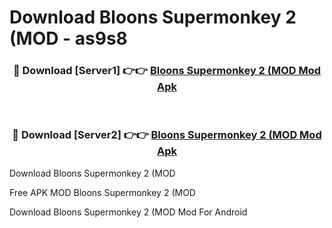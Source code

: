 # Download Bloons Supermonkey 2 (MOD - as9s8



<div align="center">
<h3>🔴 Download [Server1] 👉👉 <a href="https://momento.my/?title=Bloons_Supermonkey_2_(MOD">Bloons Supermonkey 2 (MOD Mod Apk</a></h3><br>

<h3>🔴 Download [Server2] 👉👉 <a href="https://momento.my/?title=Bloons_Supermonkey_2_(MOD">Bloons Supermonkey 2 (MOD Mod Apk</a></h3>
</div>



Download Bloons Supermonkey 2 (MOD 

Free APK MOD Bloons Supermonkey 2 (MOD 

Download Bloons Supermonkey 2 (MOD Mod For Android
